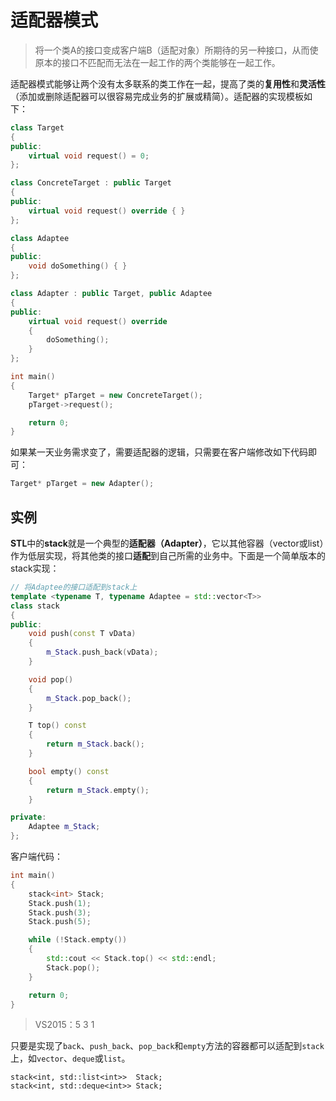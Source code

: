 # 适配器模式
> 将一个类A的接口变成客户端B（适配对象）所期待的另一种接口，从而使原本的接口不匹配而无法在一起工作的两个类能够在一起工作。

适配器模式能够让两个没有太多联系的类工作在一起，提高了类的**复用性**和**灵活性**（添加或删除适配器可以很容易完成业务的扩展或精简）。适配器的实现模板如下：
```C++
class Target
{
public:
	virtual void request() = 0;
};

class ConcreteTarget : public Target
{
public:
	virtual void request() override { }
};

class Adaptee
{
public:
	void doSomething() { }
};

class Adapter : public Target, public Adaptee
{
public:
	virtual void request() override
	{
		doSomething();
	}
};

int main()
{
	Target* pTarget = new ConcreteTarget();
	pTarget->request();

	return 0;
}
```
如果某一天业务需求变了，需要适配器的逻辑，只需要在客户端修改如下代码即可：
```C++
Target* pTarget = new Adapter();
```

## 实例
**STL**中的**stack**就是一个典型的**适配器（Adapter）**，它以其他容器（vector或list）作为低层实现，将其他类的接口**适配**到自己所需的业务中。下面是一个简单版本的stack实现：
```C++
// 将Adaptee的接口适配到stack上
template <typename T, typename Adaptee = std::vector<T>>
class stack
{
public:
	void push(const T vData)
	{
		m_Stack.push_back(vData);
	}

	void pop()
	{
		m_Stack.pop_back();
	}

	T top() const
	{
		return m_Stack.back();
	}

	bool empty() const
	{
		return m_Stack.empty();
	}

private:
	Adaptee m_Stack;
};
```
客户端代码：
```C++
int main()
{
	stack<int> Stack;
	Stack.push(1);
	Stack.push(3);
	Stack.push(5);

	while (!Stack.empty())
	{
		std::cout << Stack.top() << std::endl;
		Stack.pop();
	}

	return 0;
}
```
> VS2015：5 3 1

只要是实现了`back`、`push_back`、`pop_back`和`empty`方法的容器都可以适配到`stack`上，如`vector`、`deque`或`list`。
```
stack<int, std::list<int>>  Stack;
stack<int, std::deque<int>> Stack;
```
